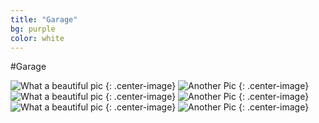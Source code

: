 ```yaml
---
title: "Garage"
bg: purple
color: white
---
```


#Garage

![What a beautiful pic](https://unsplash.it/800/800/?random)
{: .center-image}
![Another Pic](https://unsplash.it/1200/800/?random)
{: .center-image}
![What a beautiful pic](https://unsplash.it/800/800/?random)
{: .center-image}
![Another Pic](https://unsplash.it/1200/800/?random)
{: .center-image}
![What a beautiful pic](https://unsplash.it/800/800/?random)
{: .center-image}
![Another Pic](https://unsplash.it/1200/800/?random)
{: .center-image}

